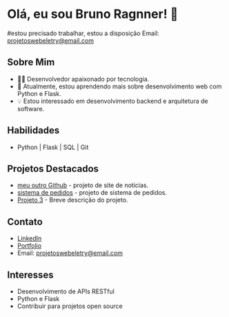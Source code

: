 # Olá, eu sou Bruno Ragnner! 👋
#estou  precisado trabalhar, estou a disposição 
 Email: projetoswebeletry@email.com
## Sobre Mim
- 👨‍💻 Desenvolvedor apaixonado por tecnologia.
- 🌱 Atualmente, estou aprendendo mais sobre desenvolvimento web com Python e Flask.
- 💡 Estou interessado em desenvolvimento backend e arquitetura de software.

## Habilidades
- Python | Flask | SQL | Git

## Projetos Destacados
- [meu outro Github](https://github.com/BrunoRagner ) - projeto  de site de noticias.
- [sistema de pedidos](https://brunooragnner.pythonanywhere.com/) - projeto   de sistema de pedidos.
- [Projeto 3](link_para_o_projeto) - Breve descrição do projeto.

## Contato
- [LinkedIn](seu_linkedin)
- [Portfolio](seu_portfolio)
- Email: projetoswebeletry@email.com

## Interesses
- Desenvolvimento de APIs RESTful
- Python e Flask
- Contribuir para projetos open source
